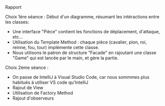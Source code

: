 Rapport

Choix 1ère séance :
Début d'un diagramme, résumant les intéractions entre les classes:
- Une interface "Pièce" contient les fonctions de déplacement, d'attaque, etc... 
- Utilisation du Template Method : chaque pièce (cavalier, pion, roi, reinne, fou, tour) implémente cette classe.
- Nous utilisons le patron de structure "Facade" en rajoutant une classe "Game" qui est lancée par le main, et gère la partie.


Choix 2ème séance : 
- On passe de IntelliJ à Visual Studio Code, car nous sommmes plus habitués à utiliser VS code qu'IntelliJ
- Rajout de View
- Utilisation de Factory Method
- Rajout d'observeurs
